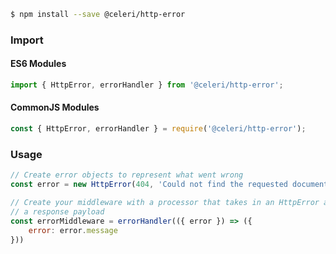 
```bash
$ npm install --save @celeri/http-error
```



### Import

#### ES6 Modules

```javascript
import { HttpError, errorHandler } from '@celeri/http-error';
```

#### CommonJS Modules

```javascript
const { HttpError, errorHandler } = require('@celeri/http-error');
```



### Usage

```javascript
// Create error objects to represent what went wrong
const error = new HttpError(404, 'Could not find the requested document');

// Create your middleware with a processor that takes in an HttpError and returns
// a response payload
const errorMiddleware = errorHandler(({ error }) => ({
	error: error.message
}))
```
